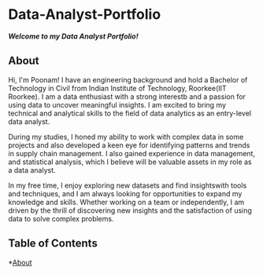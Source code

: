 # Data-Analyst-Portfolio
**_Welcome to my Data Analyst Portfolio!_**

## About
Hi, I'm Poonam! I have an engineering background and hold a Bachelor of Technology in Civil from Indian Institute of Technology, Roorkee(IIT Roorkee).
I am a data enthusiast with a strong interestb and a passion for using data to uncover meaningful insights. I am excited to bring my technical and analytical skills to the field of data analytics as an entry-level data analyst.

During my studies, I honed my ability to work with complex data in some projects and also developed a keen eye for identifying patterns and trends in supply chain management. I also gained experience in data management, and statistical analysis, which I believe will be valuable assets in my role as a data analyst.

In my free time, I enjoy exploring new datasets and find insightswith tools and techniques, and I am always looking for opportunities to expand my knowledge and skills. Whether working on a team or independently, I am driven by the thrill of discovering new insights and the satisfaction of using data to solve complex problems.
## Table of Contents
*[About](https://github.com/fincoder468/Data-Analyst-Portfolio/blob/main/README.md#about)
